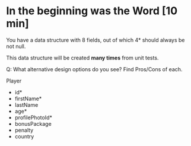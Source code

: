 # In the beginning was the Word [10 min]
  
 You have a data structure with 8 fields, out of which 4* should always be not null.

This data structure will be created **many times** from unit tests.

Q: What alternative design options do you see? Find Pros/Cons of each.

Player
- id*
- firstName*
- lastName
- age*
- profilePhotoId*
- bonusPackage
- penalty
- country
